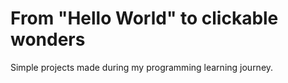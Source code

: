 # From "Hello World" to clickable wonders

Simple projects made during my programming learning journey.